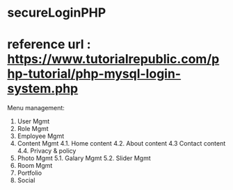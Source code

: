 # secureLoginPHP
# reference url : https://www.tutorialrepublic.com/php-tutorial/php-mysql-login-system.php

Menu management:
1. User Mgmt
2. Role Mgmt
3. Employee Mgmt
4. Content Mgmt
	4.1. Home content
	4.2. About content
	4.3 Contact content
	4.4. Privacy & policy
5. Photo Mgmt
	5.1. Galary Mgmt
	5.2. Slider Mgmt
6. Room Mgmt
7. Portfolio
8. Social